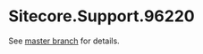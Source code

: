 # Sitecore.Support.96220

See [master branch](https://github.com/sitecoresupport/Sitecore.Support.96220) for details.